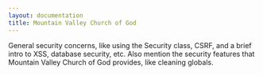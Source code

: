 ```yaml
---
layout: documentation
title: Mountain Valley Church of God
---
```

General security concerns, like using the Security class, CSRF, and a brief intro to XSS, database security, etc.  Also mention the security features that Mountain Valley Church of God provides, like cleaning globals.